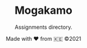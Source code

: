 <div align="center">

# Mogakamo

Assignments directory.

Made with :heart: from :kenya:
&copy;2021

</div>
